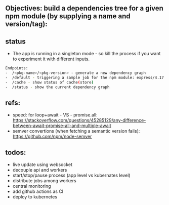 ## Objectives: build a dependencies tree for a given npm module (by supplying a name and version/tag):

status
-------------
- The app is running in a singleton mode - so kill the process if you want to experiment it with different inputs.

```sh
Endpoints:
-  /<pkg-name>/<pkg-version> - generate a new dependency graph
-  /default - triggering a sample job for the npm module: express/4.17.1
-  /cache - show status of cache(store)
-  /status - show the current dependency graph
```

## refs:
- speed: for loop+await - VS - promise.all: https://stackoverflow.com/questions/45285129/any-difference-between-await-promise-all-and-multiple-await
- semver convertions (when fetching a semantic version fails): https://github.com/npm/node-semver

todos:
-------
- live update using websocket
- decouple api and workers  
- start/stop/pause process (app level vs kubernates level)
- distribute jobs among workers
- central monitoring
- add github actions as CI
- deploy to kubernetes
